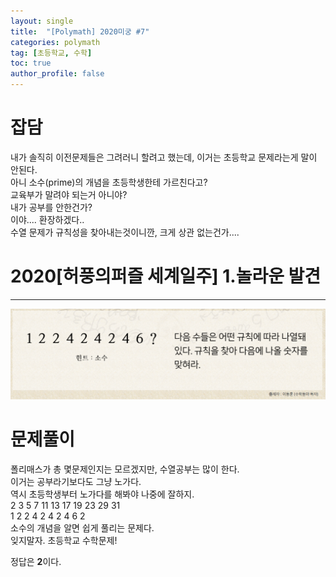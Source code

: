 ```yaml
---
layout: single
title:  "[Polymath] 2020미궁 #7"
categories: polymath
tag: [초등학교, 수학]
toc: true
author_profile: false
---
```


# 잡담   
내가 솔직히 이전문제들은 그려러니 할려고 했는데, 이거는 초등학교 문제라는게 말이 안된다.     
아니 소수(prime)의 개념을 초등학생한테 가르친다고?   
교육부가 말려야 되는거 아니야?    
내가 공부를 안한건가?     
이야.... 환장하겠다..        
수열 문제가 규칙성을 찾아내는것이니깐, 크게 상관 없는건가....    


# 2020[허풍의퍼즐 세계일주] 1.놀라운 발견   
***

![첫번째 문제](https://github.com/NOTITLEUNTITLE/NOTITLEUNTITLE.github.io/blob/master/images/2022-01-15/polymath-2020-7.PNG?raw=true)





# 문제풀이
폴리매스가 총 몇문제인지는 모르겠지만, 수열공부는 많이 한다.        
이거는 공부라기보다도 그냥 노가다.      
역시 초등학생부터 노가다를 해봐야 나중에 잘하지.     
2 3 5 7 11 13 17 19 23 29 31     
 1 2 2 4  2  4  2  4  6  2    
소수의 개념을 알면 쉽게 풀리는 문제다.     
잊지말자. 초등학교 수학문제!       



정답은 **2**이다.
